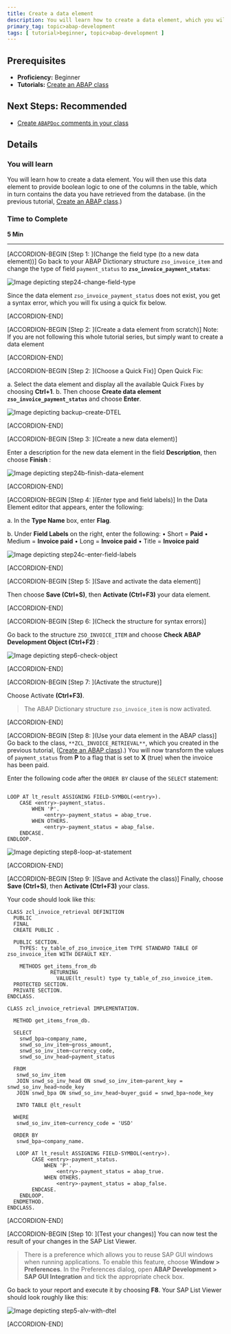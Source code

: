 ```yaml
---
title: Create a data element
description: You will learn how to create a data element, which you will use in a later tutorial.
primary_tag: topic>abap-development
tags: [ tutorial>beginner, topic>abap-development ]
---
```


## Prerequisites  
 - **Proficiency:** Beginner
 - **Tutorials:**
[Create an ABAP class](https://www.sap.com/developer/tutorials/abap-dev-create-new-class.html)

## Next Steps: Recommended
 - [Create `ABAPDoc` comments in your class](https://www.sap.com/developer/tutorials/abap-dev-create-abapdoc.html)

## Details
### You will learn  
You will learn how to create a data element. You will then use this data element to provide boolean logic to one of the columns in the table, which in turn contains the data you have retrieved from the database. (in the previous tutorial, [Create an ABAP class](https://www.sap.com/developer/tutorials/abap-dev-create-new-class.html).)


### Time to Complete
**5 Min**

---

[ACCORDION-BEGIN [Step 1: ](Change the field type (to a new data element))]
Go back to your ABAP Dictionary structure `zso_invoice_item` and change the type of field `payment_status` to **`zso_invoice_payment_status`**:

![Image depicting step24-change-field-type](step24-change-field-type.png)

Since the data element `zso_invoice_payment_status` does not exist, you get a syntax error, which you will fix using a quick fix below.

[ACCORDION-END]

[ACCORDION-BEGIN [Step 2: ](Create a data element from scratch)]
Note: If you are not following this whole tutorial series, but simply want to create a data element

[ACCORDION-END]

[ACCORDION-BEGIN [Step 2: ](Choose a Quick Fix)]
Open Quick Fix:

a. Select the data element and display all the available Quick Fixes by choosing **Ctrl+1**.
b. Then choose **Create data element `zso_invoice_payment_status`** and choose **Enter**.

![Image depicting backup-create-DTEL](backup-create-DTEL.png)


[ACCORDION-END]

[ACCORDION-BEGIN [Step 3: ](Create a new data element)]

Enter a description for the new data element in the field **Description**, then choose **Finish** :

![Image depicting step24b-finish-data-element](step24b-finish-data-element.png)


[ACCORDION-END]

[ACCORDION-BEGIN [Step 4: ](Enter type and field labels)]
In the Data Element editor that appears, enter the following:

a. In the **Type Name** box, enter **Flag**.

b. Under **Field Labels** on the right, enter the following:
•	Short = **Paid**
•	Medium = **Invoice paid**
•	Long = **Invoice paid**
•	Title = **Invoice paid**

![Image depicting step24c-enter-field-labels](step24c-enter-field-labels.png)


[ACCORDION-END]

[ACCORDION-BEGIN [Step 5: ](Save and activate the data element)]

Then choose **Save (Ctrl+S)**, then **Activate (Ctrl+F3)** your data element.


[ACCORDION-END]

[ACCORDION-BEGIN [Step 6: ](Check the structure for syntax errors)]

Go back to the structure `ZSO_INVOICE_ITEM` and choose **Check ABAP Development Object (Ctrl+F2)** :

![Image depicting step6-check-object](step6-check-object.png)


[ACCORDION-END]

[ACCORDION-BEGIN [Step 7: ](Activate the structure)]

Choose Activate **(Ctrl+F3)**.

> The ABAP Dictionary structure `zso_invoice_item` is now activated.


[ACCORDION-END]

[ACCORDION-BEGIN [Step 8: ](Use your data element in the ABAP class)]
Go back to the class, `**ZCL_INVOICE_RETRIEVAL**`, which you created in the previous tutorial, ([Create an ABAP class](https://www.sap.com/developer/tutorials/abap-dev-create-new-class.html)).)
You will now transform the values of `payment_status` from **P** to a flag that is set to **X** (true) when the invoice has been paid.

Enter the following code after the `ORDER BY` clause of the `SELECT` statement:

```ABAP

LOOP AT lt_result ASSIGNING FIELD-SYMBOL(<entry>).
    CASE <entry>-payment_status.
        WHEN 'P'.
            <entry>-payment_status = abap_true.
        WHEN OTHERS.
            <entry>-payment_status = abap_false.
    ENDCASE.
ENDLOOP.

```

![Image depicting step8-loop-at-statement](step8-loop-at-statement.png)


[ACCORDION-END]

[ACCORDION-BEGIN [Step 9: ](Save and Activate the class)]
Finally, choose **Save (Ctrl+S)**, then **Activate (Ctrl+F3)** your class.

Your code should look like this:

```ABAP
CLASS zcl_invoice_retrieval DEFINITION
  PUBLIC
  FINAL
  CREATE PUBLIC .

  PUBLIC SECTION.
    TYPES: ty_table_of_zso_invoice_item TYPE STANDARD TABLE OF zso_invoice_item WITH DEFAULT KEY.

    METHODS get_items_from_db
              RETURNING
                VALUE(lt_result) type ty_table_of_zso_invoice_item.
  PROTECTED SECTION.
  PRIVATE SECTION.
ENDCLASS.

CLASS zcl_invoice_retrieval IMPLEMENTATION.

  METHOD get_items_from_db.

  SELECT
    snwd_bpa~company_name,
    snwd_so_inv_item~gross_amount,
    snwd_so_inv_item~currency_code,
    snwd_so_inv_head~payment_status

  FROM
   snwd_so_inv_item
   JOIN snwd_so_inv_head ON snwd_so_inv_item~parent_key = snwd_so_inv_head~node_key
   JOIN snwd_bpa ON snwd_so_inv_head~buyer_guid = snwd_bpa~node_key

   INTO TABLE @lt_result

  WHERE
   snwd_so_inv_item~currency_code = 'USD'

  ORDER BY
   snwd_bpa~company_name.

   LOOP AT lt_result ASSIGNING FIELD-SYMBOL(<entry>).
        CASE <entry>-payment_status.
            WHEN 'P'.
                <entry>-payment_status = abap_true.
            WHEN OTHERS.
                <entry>-payment_status = abap_false.
        ENDCASE.
    ENDLOOP.
  ENDMETHOD.
ENDCLASS.
```

[ACCORDION-END]

[ACCORDION-BEGIN [Step 10: ](Test your changes)]
You can now test the result of your changes in the SAP List Viewer.

> There is a preference which allows you to reuse SAP GUI windows when running applications. To enable this feature, choose **Window > Preferences**. In the Preferences dialog, open **ABAP Development > SAP GUI Integration** and tick the appropriate check box.

Go back to your report and execute it by choosing **F8**. Your SAP List Viewer should look roughly like this:

![Image depicting step5-alv-with-dtel](step5-alv-with-dtel.png)


[ACCORDION-END]
